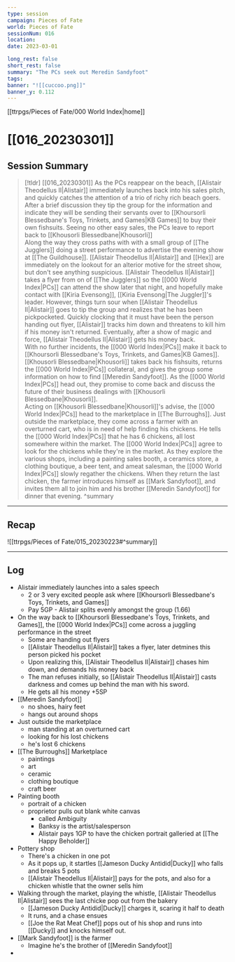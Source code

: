 ```yaml
---
type: session
campaign: Pieces of Fate
world: Pieces of Fate
sessionNum: 016
location: 
date: 2023-03-01

long_rest: false
short_rest: false
summary: "The PCs seek out Meredin Sandyfoot"
tags: 
banner: "![[cuccoo.png]]"
banner_y: 0.112
---
```

[[ttrpgs/Pieces of Fate/000 World Index|home]]
# [[016_20230301]]
## Session Summary

 > [!tldr] [[016_20230301]]
 > As the PCs reappear on the beach, [[Alistair Theodellus II|Alistair]] immediately launches back into his sales pitch, and quickly catches the attention of a trio of richy rich beach goers.  After a brief discussion they tip the group for the information and indicate they will be sending their servants over to [[Khoursorli Blessedbane's Toys, Trinkets, and Games|KB Games]] to buy their own fishsuits.  Seeing no other easy sales, the PCs leave to report back to [[Khousorli Blessedbane|Khousorli]]<br>
 > Along the way they cross paths with with a small group of [[The Jugglers]] doing a street performance to advertise the evening show at [[The Guildhouse]].  [[Alistair Theodellus II|Alistair]] and [[Hex]] are immediately on the lookout for an alterior motive for the street show, but don't see anything suspicious.  [[Alistair Theodellus II|Alistair]] takes a flyer from on of [[The Jugglers]] so the [[000 World Index|PCs]] can attend the show later that night, and hopefully make contact with [[Kiria Evensong]], [[Kiria Evensong|The Juggler]]'s leader.  However, things turn sour when [[Alistair Theodellus II|Alistair]] goes to tip the group and realizes that he has been pickpocketed.  Quickly clocking that it must have been the person handing out flyer, [[Alistair]]  tracks him down and threatens to kill him if his money isn't returned.  Eventually, after a show of magic and force, [[Alistair Theodellus II|Alistair]] gets his money back. <br>
 > With no further incidents, the [[000 World Index|PCs]] make it back to [[Khoursorli Blessedbane's Toys, Trinkets, and Games|KB Games]]. [[Khousorli Blessedbane|Khousorli]] takes back his fishsuits, returns the [[000 World Index|PCs]] collateral, and gives the group some information on how to find [[Meredin Sandyfoot]].  As the [[000 World Index|PCs]] head out, they promise to come back and discuss the future of their business dealings with [[Khousorli Blessedbane|Khousorli]]. <br>
 > Acting on [[Khousorli Blessedbane|Khousorli]]'s advise, the [[000 World Index|PCs]] head to the marketplace in [[The Burroughs]].  Just outside the marketplace, they come across a farmer with an overturned cart, who is in need of help finding his chickens.  He tells the [[000 World Index|PCs]] that he has 6 chickens, all lost somewhere within the market.  The [[000 World Index|PCs]] agree to look for the chickens while they're in the market.  As they explore the various shops, including a painting sales booth, a ceramics store, a clothing boutique, a beer tent, and ameat salesman, the [[000 World Index|PCs]] slowly regather the chickens.  When they return the last chicken, the farmer introduces himself as [[Mark Sandyfoot]], and invites them all to join him and his brother [[Meredin Sandyfoot]] for dinner that evening.
>  ^summary

---

## Recap

![[ttrpgs/Pieces of Fate/015_20230223#^summary]]


---

## Log
- Alistair immediately launches into a sales speech
	- 2 or 3 very excited people ask where [[Khoursorli Blessedbane's Toys, Trinkets, and Games]]
	- Pay 5GP - Alistair splits evenly amongst the group (1.66)
- On the way back to [[Khoursorli Blessedbane's Toys, Trinkets, and Games]], the [[000 World Index|PCs]] come across a juggling performance in the street
	- Some are handing out flyers
	- [[Alistair Theodellus II|Alistair]] takes a flyer, later detmines this person picked his pocket
	- Upon realizing this, [[Alistair Theodellus II|Alistair]] chases him down, and demands his money back
	- The man refuses initially, so [[Alistair Theodellus II|Alistair]] casts darkness and comes up behind the man with his sword.
	- He gets all his money +5SP
- [[Meredin Sandyfoot]]
	- no shoes, hairy feet
	- hangs out around shops
- Just outside the marketplace
	- man standing at an overturned cart
	- looking for his lost chickens
	- he's lost 6 chickens
- [[The Burroughs]] Marketplace
	- paintings
	- art
	- ceramic
	- clothing boutique
	- craft beer
- Painting booth
	- portrait of a chicken
	- proprietor pulls out blank white canvas
		- called Ambiguity
		- Banksy is the artist/salesperson
		- Alistair pays 1GP to have the chicken portrait galleried at [[The Happy Beholder]]
- Pottery shop
	- There's a chicken in one pot
	- As it pops up, it startles [[Jameson Ducky Antidid|Ducky]] who falls and breaks 5 pots
	- [[Alistair Theodellus II|Alistair]] pays for the pots, and also for a chicken whistle that the owner sells him
- Walking through the market, playing the whistle, [[Alistair Theodellus II|Alistair]] sees the last chicke pop out from the bakery
	- [[Jameson Ducky Antidid|Ducky]] charges it, scaring it half to death
	- It runs, and a chase ensues
	- [[Joe the Rat Meat Chef]] pops out of his shop and runs into [[Ducky]] and knocks himself out.
- [[Mark Sandyfoot]] is the farmer
	- Imagine he's the brother of [[Meredin Sandyfoot]]
- 
